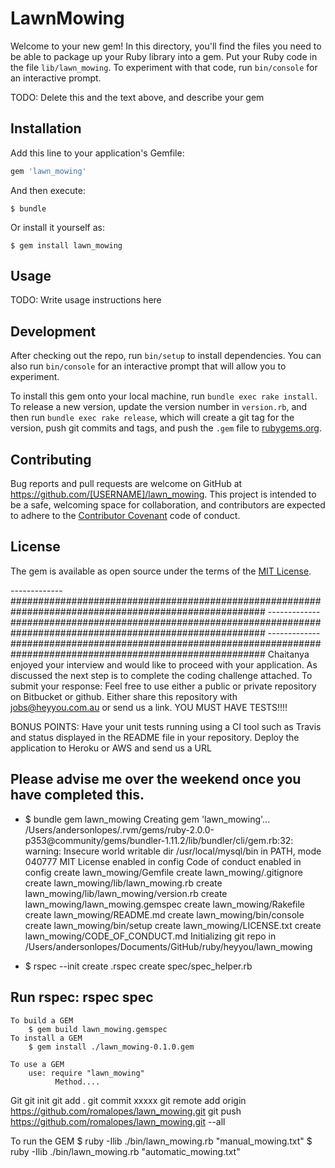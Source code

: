 # LawnMowing

Welcome to your new gem! In this directory, you'll find the files you need to be able to package up your Ruby library into a gem. Put your Ruby code in the file `lib/lawn_mowing`. To experiment with that code, run `bin/console` for an interactive prompt.

TODO: Delete this and the text above, and describe your gem

## Installation

Add this line to your application's Gemfile:

```ruby
gem 'lawn_mowing'
```

And then execute:

    $ bundle

Or install it yourself as:

    $ gem install lawn_mowing

## Usage

TODO: Write usage instructions here

## Development

After checking out the repo, run `bin/setup` to install dependencies. You can also run `bin/console` for an interactive prompt that will allow you to experiment.

To install this gem onto your local machine, run `bundle exec rake install`. To release a new version, update the version number in `version.rb`, and then run `bundle exec rake release`, which will create a git tag for the version, push git commits and tags, and push the `.gem` file to [rubygems.org](https://rubygems.org).

## Contributing

Bug reports and pull requests are welcome on GitHub at https://github.com/[USERNAME]/lawn_mowing. This project is intended to be a safe, welcoming space for collaboration, and contributors are expected to adhere to the [Contributor Covenant](http://contributor-covenant.org) code of conduct.


## License

The gem is available as open source under the terms of the [MIT License](http://opensource.org/licenses/MIT).

-------------######################################################################################################
-------------######################################################################################################
-------------######################################################################################################
Chaitanya enjoyed your interview and would like to proceed with your application. As discussed the next step is to complete the coding challenge attached. To submit your response:
Feel free to use either a public or private repository on Bitbucket or github.
Either share this repository with jobs@heyyou.com.au or send us a link.
YOU MUST HAVE TESTS!!!!

BONUS POINTS: 
Have your unit tests running using a CI tool such as Travis and status displayed in the README file in your repository.
Deploy the application to Heroku or AWS and send us a URL

Please advise me over the weekend once you have completed this.
--------------------------------------------------------------------------------------------------------

- $ bundle gem lawn_mowing
	Creating gem 'lawn_mowing'...
	/Users/andersonlopes/.rvm/gems/ruby-2.0.0-p353@community/gems/bundler-1.11.2/lib/bundler/cli/gem.rb:32: warning: Insecure world writable dir /usr/local/mysql/bin in PATH, mode 040777
	MIT License enabled in config
	Code of conduct enabled in config
	      create  lawn_mowing/Gemfile
	      create  lawn_mowing/.gitignore
	      create  lawn_mowing/lib/lawn_mowing.rb
	      create  lawn_mowing/lib/lawn_mowing/version.rb
	      create  lawn_mowing/lawn_mowing.gemspec
	      create  lawn_mowing/Rakefile
	      create  lawn_mowing/README.md
	      create  lawn_mowing/bin/console
	      create  lawn_mowing/bin/setup
	      create  lawn_mowing/LICENSE.txt
	      create  lawn_mowing/CODE_OF_CONDUCT.md
	Initializing git repo in /Users/andersonlopes/Documents/GitHub/ruby/heyyou/lawn_mowing

- $ rspec --init
  create   .rspec
  create   spec/spec_helper.rb

 Run rspec:
   rspec spec
- 
    To build a GEM
        $ gem build lawn_mowing.gemspec
    To install a GEM
        $ gem install ./lawn_mowing-0.1.0.gem

    To use a GEM
        use: require "lawn_mowing"
              Method....

Git
      git init
      git add . 
      git commit xxxxx
      git remote add origin https://github.com/romalopes/lawn_mowing.git
      git push https://github.com/romalopes/lawn_mowing.git --all

To run the GEM
        $ ruby -Ilib ./bin/lawn_mowing.rb "manual_mowing.txt"
        $ ruby -Ilib ./bin/lawn_mowing.rb "automatic_mowing.txt"




